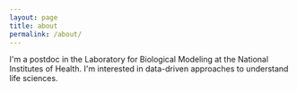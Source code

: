 ```yaml
---
layout: page
title: about
permalink: /about/
---
```


I'm a postdoc in the Laboratory for Biological Modeling at the National Institutes of Health. I'm interested in data-driven approaches to understand life sciences.
